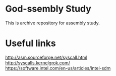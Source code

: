 # God-ssembly Study
This is archive repository for assembly study.

# Useful links
http://asm.sourceforge.net/syscall.html  
http://syscalls.kernelgrok.com/  
https://software.intel.com/en-us/articles/intel-sdm  
